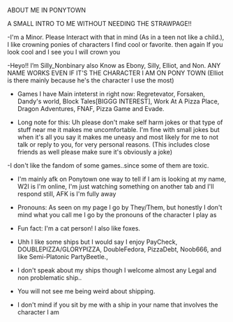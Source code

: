 ABOUT ME IN PONYTOWN

A SMALL INTRO TO ME WITHOUT NEEDING THE STRAWPAGE!!

-I'm a Minor. Please Interact with that in mind (As in a teen not like a child.), I like crowning ponies of characters I find cool or favorite. then again If you look cool and I see you I will crown you

-Heyo!! I’m Silly_Nonbinary also Know as Ebony, Silly, Elliot, and Non. ANY NAME WORKS EVEN IF IT'S THE CHARACTER I AM ON PONY TOWN (Elliot is there mainly because he's the character I use the most)

- Games I have Main inteterst in right now: Regretevator, Forsaken, Dandy's world, Block Tales[BIGGG INTEREST], Work At A Pizza Place, Dragon Adventures, FNAF, Pizza Game and Evade.


- Long note for this: Uh please don't make self harm jokes or that type of stuff near me it makes me uncomfortable.
  I'm fine with small jokes but when it's all you say it makes me uneasy and most likely for me to not talk or reply to you, for very personal reasons. (This includes close friends as well please make sure it's obviously a joke)


-I don't like the fandom of some games..since some of them are toxic.

- I'm mainly afk on Ponytown one way to tell if I am is looking at my name, W2I is I'm online, I'm just watching something on another tab and I'll respond still, AFK is I'm fully away

- Pronouns: As seen on my page I go by They/Them, but honestly I don't mind what you call me I go by the pronouns of the character I play as

- Fun fact: I'm a cat person! I also like foxes.

- Uhh I like some ships but I would say I enjoy PayCheck, DOUBLEPIZZA/GLORYPIZZA, DoubleFedora, PizzaDebt, Noob666, and like Semi-Platonic PartyBeetle.,

- I don't speak about my ships though I welcome almost any Legal and non problematic ship..

- You will not see me being weird about shipping.

- I don't mind if you sit by me with a ship in your name that involves the character I am
